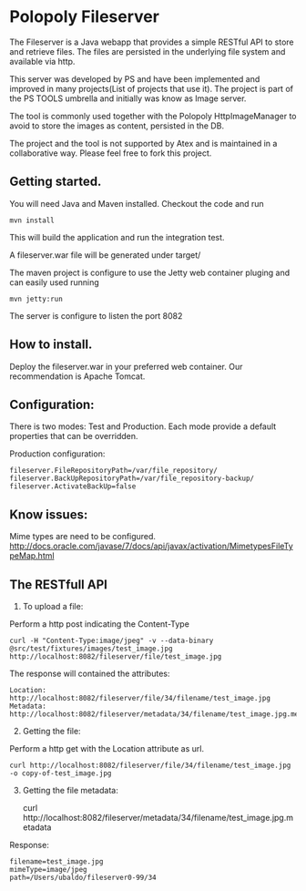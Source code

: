 Polopoly Fileserver
===================

The Fileserver is a Java webapp that provides a simple  RESTful API to store and retrieve files. The files are persisted in the underlying file system and available via http. 

This server was developed by PS  and have been implemented and improved in many projects(List of projects that use it). The project is part of the PS TOOLS umbrella and initially was know as Image server.

The tool is commonly used together with the Polopoly HttpImageManager to avoid to store the images as content, persisted in the DB.
<dl>
  <dt>The project and the tool is not supported by Atex and is maintained in a collaborative way. Please feel free to fork this project.</dt>
  
</dl>  


Getting started.
----------------
You will need Java and Maven installed. Checkout the code and run
    
    mvn install

This will build the application and run the integration test. 

A fileserver.war file  will be generated under target/

The maven project is configure to use the Jetty web container pluging and can easily used running 
    
    mvn jetty:run

The server is configure to listen the port 8082

How to install.
---------------

Deploy the fileserver.war in your preferred web container. Our recommendation is Apache Tomcat.

Configuration:
--------------

There is two modes: Test and Production. Each mode provide a default properties that can be overridden.

Production configuration:

    fileserver.FileRepositoryPath=/var/file_repository/
    fileserver.BackUpRepositoryPath=/var/file_repository-backup/
    fileserver.ActivateBackUp=false


Know issues:
------------

Mime types are need to be configured. http://docs.oracle.com/javase/7/docs/api/javax/activation/MimetypesFileTypeMap.html

The RESTfull API
----------------

1.  To upload a file:

Perform a http post indicating the Content-Type

    curl -H "Content-Type:image/jpeg" -v --data-binary @src/test/fixtures/images/test_image.jpg http://localhost:8082/fileserver/file/test_image.jpg
 
The response will contained the attributes:

    Location: http://localhost:8082/fileserver/file/34/filename/test_image.jpg
    Metadata: http://localhost:8082/fileserver/metadata/34/filename/test_image.jpg.metadata

2.  Getting the file:

Perform a http get with the Location attribute as url.

    curl http://localhost:8082/fileserver/file/34/filename/test_image.jpg -o copy-of-test_image.jpg

 
3.  Getting the file metadata:

    curl http://localhost:8082/fileserver/metadata/34/filename/test_image.jpg.metadata

Response:

    filename=test_image.jpg
    mimeType=image/jpeg
    path=/Users/ubaldo/fileserver0-99/34
